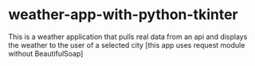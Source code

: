 # weather-app-with-python-tkinter
This is a weather application that pulls real data from an api and displays the weather to the user of a selected city [this app uses request module without BeautifulSoap]
